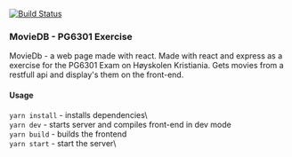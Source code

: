 [![Build Status](https://travis-ci.com/Kalmar99/Movie-db-site.svg?branch=master)](https://travis-ci.com/Kalmar99/Movie-db-site)

### MovieDB - PG6301 Exercise
MovieDb - a web page made with react. Made with react and express as a exercise for the PG6301 Exam on Høyskolen Kristiania.
Gets movies from a restfull api and display's them on the front-end.

#### Usage
 `yarn install` - installs dependencies\                                         
 `yarn dev` - starts server and compiles front-end in dev mode\
 `yarn build` - builds the frontend\
 `yarn start` - start the server\


